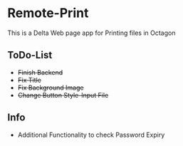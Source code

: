 Remote-Print
============
This is a Delta Web page app for Printing files in Octagon

ToDo-List
---------
* ~~Finish Backend~~
* ~~Fix Title~~
* ~~Fix Background Image~~
* ~~Change Button Style-Input File~~

Info
----
* Additional Functionality to check Password Expiry


